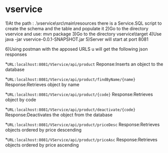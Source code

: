 # vservice

1)At the path : .\vservice\src\main\resources there is a Service.SQL script to create the schema and the table and populate it
2)Go to the directory vservice and use: mvn package
3)Go to the directory vservice\target 
4)Use java -jar vservice-0.0.1-SNAPSHOT.jar
5)Server will start at port 8081

6)Using postman with the apposed URLS u will get the following json responses


*`URL:localhost:8081/VService/api/product`
Reponse:Inserts an object to the database 

*`URL:localhost:8081/VService/api/product/findByName/{name}`
Response:Retrieves object by name

*`URL:localhost:8081/VService/api/product/{code}`
Response:Retrieves object by code

*`URL:localhost:8081/VService/api/product/deactivate/{code}`
Response:Deactivates the object from the database

*`URL:localhost:8081/VService/api/product/priceDesc`
Response:Retrieves objects ordered by price descending

*`URL:localhost:8081/VService/api/product/priceAsc`
Response:Retrieves objects ordered by price ascending

